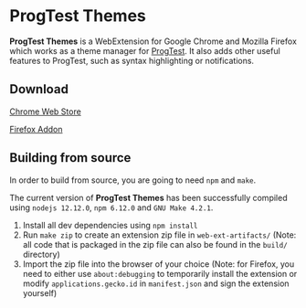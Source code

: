 ProgTest Themes
========

**ProgTest Themes** is a WebExtension for Google Chrome and Mozilla Firefox which works as a theme manager for [ProgTest](https://progtest.fit.cvut.cz). It also adds other useful features to ProgTest, such as syntax highlighting or notifications.

Download
--------

[Chrome Web Store](https://chrome.google.com/webstore/detail/progtest-themes/eoofjghfpdplnjhbfflfnfogdjnedgjf)

[Firefox Addon](https://github.com/keombre/progtest-theme/releases/download/1.0.28/progtest_themes-1.0.28-an+fx.xpi)

Building from source
--------

In order to build from source, you are going to need `npm` and `make`.

The current version of **ProgTest Themes** has been successfully compiled using `nodejs 12.12.0`, `npm 6.12.0` and `GNU Make 4.2.1`.

1. Install all dev dependencies using `npm install`
2. Run `make zip` to create an extension zip file in `web-ext-artifacts/` (Note: all code that is packaged in the zip file can also be found in the `build/` directory)
3. Import the zip file into the browser of your choice (Note: for Firefox, you need to either use `about:debugging` to temporarily install the extension or modify `applications.gecko.id` in `manifest.json` and sign the extension yourself)